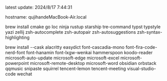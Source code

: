 latest update:
2024/8/17 7:44:31
  
hostname:
qujihandeMacBook-Air.local
  
brew install 
cmake
go
loc
ninja
rustup
starship
tre-command
typst
typstyle
yazi
zellij
zsh-autocomplete
zsh-autopair
zsh-autosuggestions
zsh-syntax-highlighting
  
brew install --cask
alacritty
easydict
font-cascadia-mono
font-fira-code-nerd-font
font-hanamin
font-lxgw-wenkai
hammerspoon
koodo-reader
microsoft-auto-update
microsoft-edge
microsoft-excel
microsoft-powerpoint
microsoft-remote-desktop
microsoft-word
obsidian
orbstack
qqmusic
snipaste
squirrel
tencent-lemon
tencent-meeting
visual-studio-code
wechat
